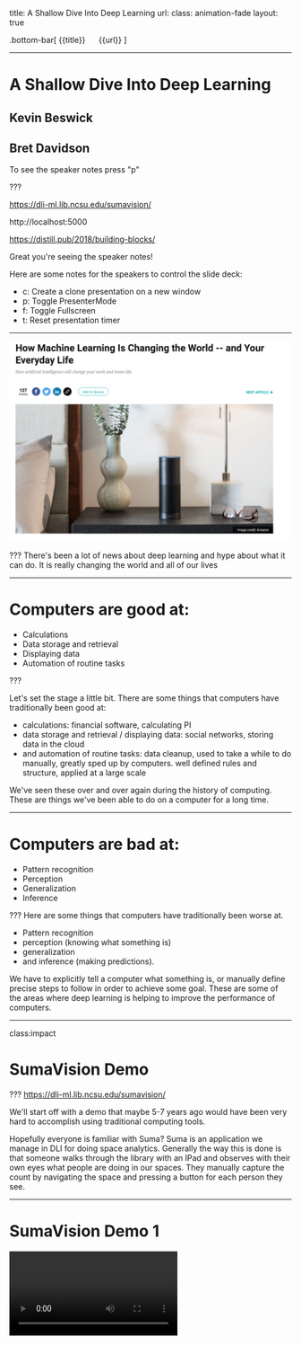 title: A Shallow Dive Into Deep Learning
url:
class: animation-fade
layout: true

<!-- This slide will serve as the base layout for all your slides -->
.bottom-bar[
  {{title}}&nbsp;&nbsp;&nbsp;&nbsp;&nbsp;&nbsp;{{url}}
]

---
# A Shallow Dive Into Deep Learning
## Kevin Beswick
## Bret Davidson

To see the speaker notes press "p"

???

https://dli-ml.lib.ncsu.edu/sumavision/

http://localhost:5000

https://distill.pub/2018/building-blocks/

Great you're seeing the speaker notes!

Here are some notes for the speakers to control the slide deck:

- c: Create a clone presentation on a new window
- p: Toggle PresenterMode
- f: Toggle Fullscreen
- t: Reset presentation timer

---

<img class="img-center img-squash" src="images/hype2.png"></img>

???
There's been a lot of news about deep learning and hype about what it can do.
It is really changing the world and all of our lives

---
# Computers are good at:

- Calculations
- Data storage and retrieval
- Displaying data
- Automation of routine tasks

???

Let's set the stage a little bit. There are some things that computers have traditionally been good at:
- calculations: financial software, calculating PI
- data storage and retrieval / displaying data: social networks, storing
  data in the cloud
- and automation of routine tasks: data cleanup, used to take a while to
  do manually, greatly sped up by computers. well defined rules and structure, applied
  at a large scale

We've seen these over and over again during the history of computing. These are things we've been able to do on a computer for a long time.

---
# Computers are bad at:

- Pattern recognition
- Perception
- Generalization
- Inference

???
Here are some things that computers have traditionally been worse at.
- Pattern recognition
- perception (knowing what something is)
- generalization
- and inference (making predictions).

We have to explicitly tell a computer what something is, or manually define precise steps to follow in order to achieve some goal. These are some of the areas where deep learning is helping to improve the performance of computers.

---
class:impact
# SumaVision Demo

???
https://dli-ml.lib.ncsu.edu/sumavision/

We'll start off with a demo that maybe 5-7 years ago would have been very hard to accomplish using traditional computing tools.

Hopefully everyone is familiar with Suma? Suma is an application we manage in DLI for doing space analytics. Generally the way this is done is that someone walks through the library with an IPad and observes with their own eyes what people are doing in our spaces. They manually capture the count by navigating the space and pressing a button for each person they see.

---
# SumaVision Demo 1

<video controls src="videos/sumav_1.mov" type="video/mp4" class="img-squash img-center"/>

???

Of course there would be ethical issues to consider if actually implemented this, but what if we could capture images of a space and use that to count the number of people in a space?

We built this demo to show that we can do something like this pretty easily. You can see that this was captured in Suma.

---
# Machine Learning

- “A field of computer science that gives computers the ability to learn without being explicitly programmed”
  - https://en.wikipedia.org/wiki/Machine_learning

- Term coined by Arthur Samuel, a pioneer in the field of Artificial Intelligence (AI) and computer gaming, in 1959

- Essentially, an approach that enables computers to make predictions given some data

???
BD Start
Let's formalize our understanding of machine learning a bit more.

Read the slide.

---
class:impact
# Types of Machine Learning

???
There are two broad groupings of machine learning approaches.

---
# Supervised Learning

- Inferring a function based on labeled training data
- Given a set of images that are labeled either “cat” or “dog”, train a model to predict whether unseen images are cats or dogs
- The majority of practical ML applications are supervised learning

Examples:
- Linear regression / logistic regression
- Decision trees
- Random Forests

???

Supervised learning is when we have an algorithm that learns how to make predictions based on labeled data it has access to in advance.

Examples of these are things like linear regression, logistic regression, and random forests. Most of the things you've heard about in the news or use everyday are primarily supervised learning.

If we have an algorithm and we feed it labeled images of cats and dogs, we can train it to evaluate an previously unseen, new image and classify it.

---
# Unsupervised Learning

- Inferring a function to describe hidden structure from "unlabeled" data
- Given a set of images which aren’t labeled, use a model to cluster ones with similar properties into different categories

Examples:
- Clustering: K-means, hierarchical clustering, etc.

???
The other broad category is unsupervised learning, which is trying to make sense of an unlabled data set and then making predictions.

An example of this might be classifying unlabeled textual data.

This has been a less researched area, because it's a much harder problem.

---
# Deep Learning
<img class="img-center" src="images/fully_connected_network_diagram.png"></img>

???
Subfield of machine learning that involves the use of deep artificial neural networks.

Loosely mimics how the human brain works with layers of neurons with connections between them.

Deep learning algorithms are neural networks, and they are a type of supervised learning. We train them with labeled data and then we make predictions on unlabeled data.

---
# Deep Learning vs. Traditional Machine Learning

* Generalizable
* More Powerful
* Domain Neutral
* Task Agnostic

???

Deep learning is generalizable and more powerful than traditional machine learning. In traditional machine learning we have to manually define features, which is time intensive and requires domain expertise. Deep learning algorithms learn features automatically. Neural networks don't need to know anything about the problem domain they are working in. In fact, they don't even know that they are operating on images. All they see are numbers.

The same deep learning algorithms can be used for different tasks. If I wanted to have an algorithm to tell me if an image is a cat or a dog, it could also tell me if something was a hot dog or a pizza.

The code doesn't need to change, only the data being used to train the network.

---
class:impact
# What is deep learning good for anyway?

???
We gave specific examples of products that deep learning is being used in, but let's generalize that a bit and talk about what kinds of problems it's good at solving.

---

# Computer Vision
- Image classification
- Object detection/localization
- Image captioning

<img class="img-small" src="images/uber.png"></img>
<img class="img-small" src="images/medical-image.jpg"></img>

???


Classification. Given an image of a single object, tell me what the image is.

Object detection and localization. Given an image of multiple objects, tell me what's in the image and where it is in the image (pixel coordinates). If I have a picture of a park, it will tell me where the swing is, the slide, the pond, and put boxes around them.

Captioning. Given an image, produce a natural language caption for the image. If I gave the network an image of someome playing hockey on the street, it would give me a caption like "people playing hockey in their driveway".

---
# Natural Language Processing
  - Machine translation
  - Language modeling
  - Word embedding


 <img class="img-small" src="images/translate.png"></img>

???
Deep learning is also used for NLP.

Machine translation, e.g. translation language from English to French.

Language modeling. Given some text, tell me what the parts of speech are and tell me more about the structure of the text.

Word embedding.  Given a word or sentence, can you translate it into a numerical value, which we can compare against a vector of numerical values or other things that have been translated. We can use this to explore concept similarity.

---
# Audio processing
  - Speech-to-text
  - Text-to-speech

<img class="img-small" src="images/siri.jpg"></img>

???
Digital assistant examples fall here. For example, take an audio file of a human voice and put it into text so a machine can act on it.

Text-to-Speech is done as well, primarily to improve the quality of the voice rendering, to make the voice sound more natural and expressive.

---
class:impact
# A Short History of Deep Learning

???
Deep learning is rooted in decades of mathetmatics research and based on models of how the human brain works. The ideas behind deep learning have been in development since the 1940s, but really only exploded in popularity in 2012.

---
# Why did deep learning take so long to catch on?
- Lack of data
- Lack of compute power
- Refinement of algorithms and approaches

???

- Lack of data
  - These approaches need a lot of data to be effective
  - This is why you see things like Google captchas now that ask you to identify street signs. You are annotating data when you do this!
- Lack of compute power
  - The number of calculations it takes to train deep neural networks with a lot of data is extremely large
  - GPUs, or graphical processing units, handle these calculations a lot more efficiently
  - One modern GPU will offer around a 10x speed increase over a modern multi-core CPU
- Refinement of algorithms/approaches
  - This is a much less significant reason

---
class: impact
# How do neural networks work?

???
KB Start

Let's take a look at how deep neural networks actually work.

---

# Everything is Numbers

<img class="img-center img-squash" src="images/numeric_representation.png"></img>

???

The first point I want to make is that everything is numbers to a neural
network. So we're making predictions on things like images and text, but
first we need to represent these numerically. Computers already do this
behind the scenes in a lot of cases.

For black and white images, we can represent them as a matrix of numbers, where each
number represents the intensity of a particular pixel (or how light/dark
it is). For colored images, each number would be a set of 3 numbers that
represent the intensity of Red, Green, and Blue colors in a given pixel.

For text, we can express each letter as a vector that has 26 values
corresponding to each letter in the alphabet. The position of the given
letter will be 1, and everything else will be 0. As
you can see in the example, for the first letter "A", the first value is
a 1, and for the "D", the 4th value is a 1, and so on. This is called
"one-hot encoding".

---

# High Level Process

- Define a prediction problem: given x, can I predict y?
  - Example: given an image, can I predict whether it is of a cat or a dog?

- Gather training data
  - Images of cats and dogs that are labeled "cat" or "dog"

- Given this set of labeled training data, train a model that can
  make predictions given new, unseen images.

???

The general process we'll have to go through to train a neural network
is as follows:

read slide

---

# Neural Network Model

<img class="img-center img-squash" src="images/nn_feed_forward.png"></img>

???

When input data flows through the network, and a prediction is made, we
call it the forward pass, or a feed forward network. Each neuron in a
network is learning to recognize a specific feature of the input image.
Neurons in earlier layers are learning low-level features like edges, while later
layers progress to learning higher level features, like noses, ears, tails, then heads/bodies.
At the end, it is fed through a final layer that does classification
based on what features it has most strongly detected.

---

# Neuron

<img class="img-center img-squash" src="images/neuron.png"></img>

???

Let's zoom in on a single neuron to see what it is doing. Remember, each neuron is
learning to recognize a different feature of the image.

As we mentioned before, the basic structure of a neural network is
modeled after the way the human brain works. I've included labels for
the corresponding part in the human neuron, as well as the mathematical
notation for how everything is represented in the neural network.

Mathematically, there are a few things going on here, but I want to just
point out a couple of important things. Several signals come in through
these connections from the previous neurons, and each connection
carries a different weight which is applied to the signal. The weights
are the values that we need to learn - they influence what features a neuron
detects.

Concretely, imagine each input to this neuron is a pixel in the image, and this neuron is looking for a cat-shaped ear
in the image. The weights for those pixels that contributes to the
shape/texture of a cat-shaped ear would be higher, and the weights for those pixels that don't
would be low. Think of the weights as either amplifying the signal of
the pixel if it contributes to the feature this neuron is looking for, or quieting the signal if it doesn't

So these values are all passed into the cell body where they are
combined, and then they are passed to an activation function.
The activation function is what controls whether a neuron fires or not, and
how strong the signal will be. Think of this like the
dimmer switch on a light - it can either be off and pass no signal, or some degree of on sending
a signal that ranges from very weak to very strong. In neural networks, there are a variety
of different activation functions we can use.

If something that contains a cat's ear is passed into this
neuron, this activation function would fire and a strong signal would be
passed to the next neuron.

---

# Training Process - Loss/Cost Function

- Measure of error between prediction and known label
- Mean Squared Error is popular, but anything that can measure error will work

<img class="img-center" src="images/loss_function.pbm"></img>

???

Now that we have a network model, and we have some intuition about
how it works, how do we go about training it? We have a process for
getting a prediction on an example, which has a confidence score
associated with it. We need a measure to determine how good or bad our
prediction is, which is where a Loss Function comes in.

So rememeber, during training we are passing in a set of images where we
know what the correct label is. A loss (or cost) function tells us how far
away our network's prediction is from what we know to be the actual answer. There
are many different options for a loss function, but for a classification
problem like this, the mean squared error is a popular choice.

The function will output a large value if we are further off from the
truth, and a smaller value if we are closer.

---

# Training Process - Gradient Descent

<img class="img-center img-squash" src="images/gradient_descent.png"></img>

???

So now that we have a way to measure how we're doing, we need a process
to get better. Our objective will be to try to get the cost function to
return values as small as possible for the combination of all of our
training examples, or more formally "minimize the cost function". The
values that influence this and that need to be adjusted are the weights
of the connections in our network.

Here you can see what this function tends to looks like when it is graphed in
relation to 2 of the weight values in the network. In real networks, we
are dealing with potentially hundreds of thousands to millions of weights,
but the principles in this smaller example still generally hold true.

Our goal is to get to the lowest point in this graph. But the problem is
that we can't calculate this graph in a real setting because of the sheer size
and complexity. To put this into perspective, imagine you're somewhere on a hill
in a mountain range, it is dark and you can't really see what's in front of you.
You want to get down the mountain in the most efficient way possible
(so, you want to figure out the steepest direction, and take a couple of small
steps then re-evaluate).

This is exactly what we need to do to train the neural network, the
lowest point on this graph represents specific values for all of the weights where the cost function is
outputting the lowest value. This process is a mathematical technique called
"Gradient Descent"

---

# Training Process - Backpropagation

<img class="img-center img-squash" src="images/backpropagation.png"></img>

???

So we know we need to take a step (or adjust all the weights), but how do we figure out which
direction we need to take a step and how big that step should be? Every neuron has a
different effect on the output, and we need a way to update them all at
the same time in such a way that changing one doesn't have a negative
effect on any of the others. This process is called
"backpropagation".

Does anyone remember their high school calculus class? Derivatives? The
chain rule? That is what the basis of backpropagation is. For those who
aren't familiar, taking the derivative of one value tells us how
sensitive to change it is with respect to a change in another value.

Using the chain rule, we can calculate the derivatives for every weight
in the network layer by layer starting from the end going backwards to the
beginning (hence backpropagation).

---


# Training Process - Update Weights

<img class="img-center" src="images/weight_update.png"></img>

???

We then use this function to update the weights to their new values
using the information we got about what effect changing each weight will
have on the prediction output.

The only thing I want to point out about this is there is a term called
the "learning rate", which is a configurable value we must choose. It controls
how big of a step we take each time in gradient descent. Set it too large, and
we'll likely overshoot the lowest point and never arrive at the optimal
values  for the weights. Set it too small and it will take forever to
get to that optimal point. This requires experimentation when going
through the training process.

To get a decently trained model, we repeat this whole process over the entire training set many times.

---

# Trained Model

<img class="img-center img-squash" src="images/nn_trained.png"></img>

???
- Now that the model has been trained on a large representative dataset,
  it is very good at distinguishing between cats and dogs.
- But if you showed it a picture of a horse, it would be very confused, since it
  has never seen a horse before. It would likely report low confidence
  scores for both cat and dog
- If you needed the ability to recognize horses, you would add a third
  node to the output layer, expand your training dataset to include
  labeled pictures of horses, and retrain the model.
- There is no need to write a manual horse recognition algorithm and
  integrate it to your application, you can just retrain the
  network.

---

# Inference

<img src="images/inference.png" class="img-center img-squash"></img>

???
Our model is now ready to be put into production within an application that will feed it new data.
The process of getting predictions from your model on unseen data is called inference.

Here's an example of an application where we've integrated this model.
You can take pictures on your phone and it will tell you whether the
picture is of a cat or a dog. Please don't steal my great idea.

It's important to note here that you will get varying levels of
confidence in the predictions from your model, and part of the challenge
in integrating it in an application is deciding how good is good enough. It really depends on how the prediction will be used, and should be taken into account when
deploying a model into a production application.

On another note, in our demos, we've exposed our models through an API that our applications can call. This allows for reuse of the capabilities of the models. For instance, if several applications need to do people counting like in our SumaVision demo, they can all use the exact same trained model to do that.

---
# Types of neural networks

- Convolutional Neural Network (CNN)
- Recurrent Neural Network (RNN)
- Long/Short Term Memory (LSTM)
- Generative Adversarial Network (GAN)

http://www.asimovinstitute.org/neural-network-zoo/

???
In our example, we've shown you a 'vanilla neural network', or by its
cooler name: multilayer perceptron.

There are dozens of neural networks architectures, each having its own
strengths. Most work same in principle, but specifics are different

- When operating on images, we use convolutional neural networks
  - Learns filters to detect certain things in images (ie, features)
- When operating on text or other data with a temporal or sequential relationship, we use
  recurrent neural networks
  - There are variations on these too, like LSTM which adds a memory
    component so the network can recall things that happened earlier
    while processing
- If you've ever seen an example of a neural network trying to draw an
  image, it may have used a generative adversarial network to achieve
  that

---
class:impact
# How do neural networks learn?

???
BD Start
Now that we have an understanding of how neural networks work, we've prepared a demo that will help us understand how neural networks learn and how a model performs at different stages of development.

---
background-image: url(images/mariokart.jpg)

???
Self-driving Mario Kart! Why did we think this would be a good example?

- needed a way to create a large amount of labeled input data quickly
- visualize the performance of the model using different sizes of data sets
- seemed better than putting Kevin's son Elliott on a self driving tractor

---
# How do we do this?

- Model is trained using inputs:
  - Screenshots of the game taken at prescribed intervals (.2 seconds)
  - Controller input (joystick angle and which buttons are pressed)

- Predictions are made:
  - Given NEW, untrained screenshot, generate NEW joystick inputs

???
Created a deep learning model that would create a self driving mario Kart. We wrote a program that took a screenshot of the game every 0.2 seconds, while at the same time recording the controller input.

Predictions are made, given NEW, untrained screenshots, generate NEW joystick inputs. We also wrote code to deliver those joystick inputs to the game autmatically.

---

<img class="img-center img-squash" src="images/nvidia_self_driving_network.png"></img>

???
The model we used was taken from a seminal paper by researchers at NVIDIA, called "End to end learning for self driving cars". This model was developed as an example of how self driving cars work, but it isn’t complete or what you would use to drive your car.

It is however good enough to use for Mario Kart. The point of this image isn't to necessarily understand the convolutional neural network, but to understand the enormous number of connections it creates. This one model will create 27 million connections and 250 parameters, aa incomprehensiblly large data structure.

https://arxiv.org/abs/1604.07316

---
class:impact
# CNNKart Demo

---
<video controls src="videos/1.mov" type="video/mp4" class="img-squash img-center"/>

???
This is an early stage demo trained on a single lap around the track. It hasn't learned much yet, it's not turning.

A few notes on how this is working. You are seeing the prediction part of deep learning. We are taking rapid screenshots of the game, passing the image (as a multi-dimensional array of numbers) to our model, getting a prediction (controller input), and then sending that input into MarioKart.

The window on the right is showing the input that is being sent. Notice how quickly the predictions are being made, every line in the terminal output is a prediction.

---
<video controls src="videos/2.mov" type="video/mp4" class="img-squash img-center"/>

???
This example is a model that has been trained on 3 laps around the track. You can see it can now do basic turns, but it can't recover from errors.

---
<video controls src="videos/3.mov" type="video/mp4" class="img-squash img-center"/>

???
~15 mins of play

This example performs much better, and can do things like error recovery. This one can actually finish a race.

---
class:impact
# Why Build Our Own?
???
One question we often get is why do we need to do our own machine learning?

It's not always required that we build our models entirely from scratch. We will often take a known model, tweak it and train it on our own data.

One technique is to use "transfer learning: where we can remove the output layer from an existing model and add our own. The lower layers will learn more abstract concepts and higher layers will learn more concreate concepts. So we can take advantage of the abstract features of the existing model and improved training time, but we still have the benefit of adding our own layers and training on our own data.

What you've seen today has been a combination of using API services, using known models directly, and using transfer learning techniques to take known models and extend them for library use.

---
class: impact
# Opportunities in Libraries

???
KB Start

Major part of our exploration is to identify some of the opportunities in libraries.

We've found three major categories.

---
class:impact
# New functionality

???

Integrating deep learning into our own applications to get some new functionality we couldn't get before like improving the way we auto generate metadata, how we handle chat interactions, and improved search capabilities. Example Deep Catalog.

---
class: impact
# Deep Catalog Demo


???

Here's a demo application we've developed to show how we could leverage
deep learning to get a head start in metadata generation for newly
digitized or created materials, and how we could improve discovery
without any human generated metadata.

It also highlights the importance of systems integrations in supporting usage of machine learning. For each part of this example, we're using a different approach
in how we're generating the data. These approaches used in deep learning pipelines can create new capabilities in our services.


---

# WolfTales

<video controls src="http://siskel.lib.ncsu.edu/SCRC/mc00581-wt-peele-20151030/mc00581-wt-peele-20151030.mp4" type="video/mp4" class="img-sqash img-center" />

???

First, lets look at a few seconds of this Wolf Tales video. I want you
to pay attention to some of the key things he mentions.

---

# Audio/Video Processing

<video controls src="videos/deep_catalog_1_720.mov" type="video/mp4" class="img-squash img-center"/>

???

Now lets look at this new catalog application. I'm going to ingest this
video and only give it a title and author.

Remember what Danny was talking about in the video? Harrelson Hall?
Let's try searching for that. He also mentioned he used to be a physics
major right? Let's try that one too. He said that he ended up a liberal
arts major though. You can see where I'm going with this.

So what happened here? When I uploaded the video, in the background, the
audio was extracted automatically and it was run through a speech to
text model. In this example the full text itself was indexed so that we
were able to search for terms that appear in there.

But now that we have a textual transcription, imagine what else we can do.
We can definitely provide it directly to users and automatically enable
captioning on the video. We can do further analysis on that text, and
generate recommendations for appropriate subject headings, or at least
get the key terms or create a summary in an automated way.

This was using the Google Speech API. We chose to use that because it
does a way better job that a model we ran locally could do, and speech
to text is a fairly generic problem, so we have no reason to customize
it.

---
# Newspapers

<video controls src="videos/deep_catalog_3_720.mov" type="video/mp4" class="img-squash img-center"/>

???

Here's one more. Remember when we mentioned transfer learning before? This one uses the same model architecture as
SumaVision, but we took off the later layers and retrained on new data
we collected. This one finds the location of headlines and images in
newspapers. We can then run further processing to find out what is in
the image, and to OCR the headlines. We can then offer more fine grained
search results based on the articles in a newspaper, and the ability to
jump to that specific article automatically since we know what page its
on in the newspaper and where on the page it is.

---

class:impact
# Supporting Researchers


???
The second is supporting researchers through deep learning consultations and research sprints. We can help bootstrap researchers looking to get started with applying deep learning techniques to their research projects. Example snowflake research.

---
# Snowflake Classification

<span class="distributed">
    <img class="lowered" src="images/snow2.png"></img>
    <img class="lowered" src="images/snow3.png"></img>
    <img class="lowered" src="images/snow1.png"></img>
</span>

???

Dr. Matthew Miller from the dept of marine, earth, and atmospheric sciences, contacted the libraries looking for machine learning support. They have an extremely large dataset of over 1 million snowflake images. These images are taken by one of only ten cameras that are doing this capture. Have used a number of "traditional" machine learning techniques to attempt to classify degrees of "riming" on snowflakes, that is, how large or small the clusters of ice are. We are working with them to develop a proof of concept model to explore the potential for current deep learning computer vision techniques to improve on their results.

This has also been an opportunity to explore the viability of providing this kind of service to researchers. Is it useful for them? Can we scale this kind of support?

---
class:impact
# Cultural Heritage Ecosystem

???
Third is developing the ecosystem around deep learning use, e.g. data annotation, data distribution, etc. In general, improving use of these approaches among cultural heritage institutions.

---
# Data Annotation and Sharing
- current tools for data annotation are limited
- opportunities for defining best practices for sharing models and approaches

???

Through our experimentation, we've learned that current tools for data annotation are extremely limited in terms of their ease of use and speed of use. We've prototyped new designs for tools in this area that speed up the process, and also allow for crowdsourcing of this process.

As earlier adopters, we're also in the position to help define best practices and approaches for sharing models and data for reuse by other cultural heritage institutions. For example, if we pursued a production model to detect headlines and images in newspapers, this would probably be useful to other libraries. How can we share data for the purposes of reuse? How can we make it easy for other institutions to get their own models up and running? How can we make it easy for them to contribute new data to the model?

---
# Ethics

- data is often the source of bias in this technology
- identify ways to create more representative data sets
- expose to the user that we are using this technology
- give them the option to turn it off
- give them the option to provide feedback

???
We wanted to cap off saying a bit about algorithmic bias in deep learning. We hope we've convinced you through this presentation that it's the data that are the really important piece of introducing bias into models.

We need to identify ways to create better representative data sets.

We should explore  ways to expose to the user that we are using deep learing, give them the option to turn it off, and give them the option to give feedback, potentially with reinforcement learning systems.

---
# Deep Learning Research

Olah, et al., "The Building Blocks of Interpretability", Distill, 2018.

https://distill.pub/2018/building-blocks/

???
Example of work being done to help expose the way neural networks make decisions and train themselves.

---
class:impact
# Thanks!
